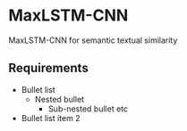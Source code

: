 # MaxLSTM-CNN
MaxLSTM-CNN for semantic textual similarity


Requirements
-------------

* Bullet list
    * Nested bullet
        * Sub-nested bullet etc
* Bullet list item 2

